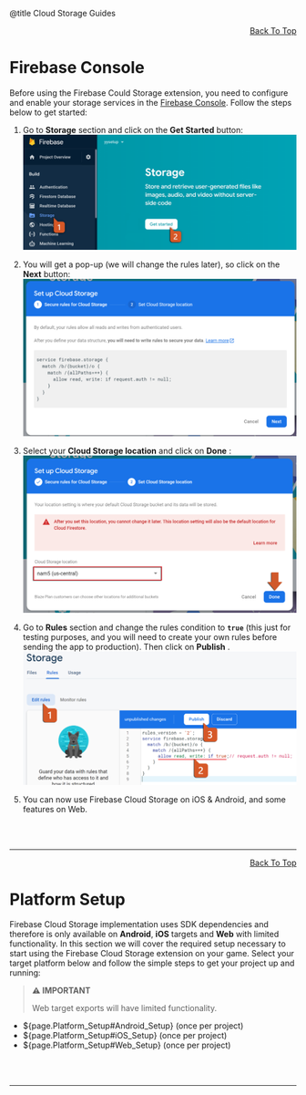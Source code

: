 @title Cloud Storage Guides

<a id="top"></a>
<!-- Page HTML do not touch -->
<a /><p align="right">[Back To Top](#top)</p>

# Firebase Console

  Before using the Firebase Could Storage extension, you need to configure and enable your storage services in the [Firebase Console](https://console.firebase.google.com/). Follow the steps below to get started:

1. Go to **Storage** section and click on the **Get Started** button:<br>
      ![](assets/storageEnable.PNG)

2. You will get a pop-up (we will change the rules later), so click on the **Next** button:<br>
          ![](assets/storageStep1.PNG)

3. Select your **Cloud Storage location** and click on **Done** :<br>
          ![](assets/storageStep2.PNG)

4. Go to **Rules** section and change the rules condition to **`true`** (this just for testing purposes, and you will need to create your own rules before sending the app to production). Then click on **Publish** .<br>
          ![](assets/storageRules.PNG)

5. You can now use Firebase Cloud Storage on iOS &amp; Android, and some features on Web.


<br><br>

---

<!-- Page HTML do not touch -->
<a /><p align="right">[Back To Top](#top)</p>

# Platform Setup

  Firebase Cloud Storage implementation uses SDK dependencies and therefore is only available on **Android**, **iOS** targets and **Web** with limited functionality. In this section we will cover the required setup necessary to start using the Firebase Cloud Storage extension on your game.
  Select your target platform below and follow the simple steps to get your project up and running:

> **:warning: IMPORTANT**
>
> Web target exports will have limited functionality.

* ${page.Platform_Setup#Android_Setup} (once per project)
* ${page.Platform_Setup#iOS_Setup} (once per project)
* ${page.Platform_Setup#Web_Setup} (once per project)


<br><br>

---